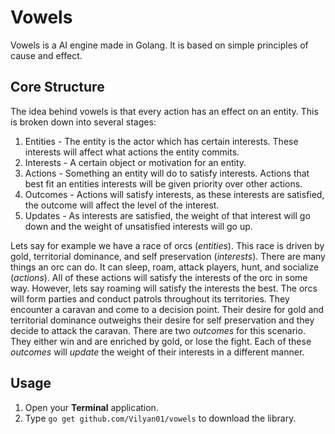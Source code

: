 
# Vowels

Vowels is a AI engine made in Golang. It is based on simple principles of cause and effect. 

## Core Structure

The idea behind vowels is that every action has an effect on an entity. This is broken down into several stages:

1. Entities - The entity is the actor which has certain interests. These interests will affect what actions the entity commits.
2. Interests - A certain object or motivation for an entity.
3. Actions - Something an entity will do to satisfy interests. Actions that best fit an entities interests will be given priority over other actions.
4. Outcomes - Actions will satisfy interests, as these interests are satisfied, the outcome will affect the level of the interest.
5. Updates - As interests are satisfied, the weight of that interest will go down and the weight of unsatisfied interests will go up.

Lets say for example we have a race of orcs (*entities*). This race is driven by gold, territorial dominance, and self preservation (*interests*). There are many things an orc can do. It can sleep, roam, attack players, hunt, and socialize (*actions*). All of these actions will satisfy the interests of the orc in some way. However, lets say roaming will satisfy the interests the best. The orcs will form parties and conduct patrols throughout its territories. They encounter a caravan and come to a decision point. Their desire for gold and territorial dominance outweighs their desire for self preservation and they decide to attack the caravan. There are two *outcomes* for this scenario. They either win and are enriched by gold, or lose the fight. Each of these *outcomes* will *update* the weight of their interests in a different manner.

## Usage

1. Open your **Terminal** application.
2. Type `go get github.com/Vilyan01/vowels` to download the library.